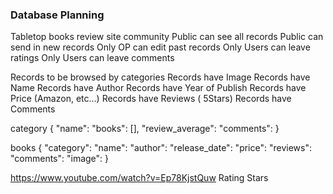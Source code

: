 ### Database Planning ###

Tabletop books review site community
Public can see all records
Public can send in new records
Only OP can edit past records
Only Users can leave ratings
Only Users can leave comments

Records to be browsed by categories
Records have Image
Records have Name
Records have Author
Records have Year of Publish
Records have Price (Amazon, etc...)
Records have Reviews ( 5Stars)
Records have Comments

category
{
    "name":
    "books": [],
    "review_average":
    "comments":
}

books
{
    "category": 
    "name":
    "author":
    "release_date":
    "price":
    "reviews":
    "comments":
    "image":
}


https://www.youtube.com/watch?v=Ep78KjstQuw Rating Stars